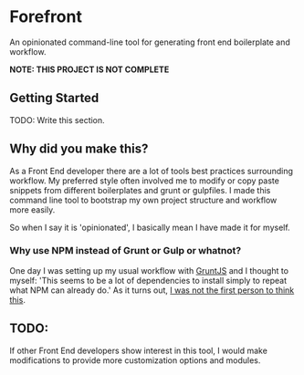 # Forefront

An opinionated command-line tool for generating front end boilerplate and workflow.

**NOTE: THIS PROJECT IS NOT COMPLETE**

## Getting Started

TODO: Write this section.

## Why did you make this?

As a Front End developer there are a lot of tools best practices surrounding workflow. My preferred style often involved me to modify or copy paste snippets from different boilerplates and grunt or gulpfiles. I made this command line tool to bootstrap my own project structure and workflow more easily.

So when I say it is 'opinionated', I basically mean I have made it for myself.

### Why use NPM instead of Grunt or Gulp or whatnot?

One day I was setting up my usual workflow with [GruntJS](http://gruntjs.com/) and I thought to myself: 'This seems to be a lot of dependencies to install simply to repeat what NPM can already do.' As it turns out, [I was not the first person to think this](http://blog.keithcirkel.co.uk/how-to-use-npm-as-a-build-tool/).

## TODO:

If other Front End developers show interest in this tool, I would make modifications to provide more customization options and modules.
